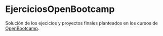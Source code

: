 # EjerciciosOpenBootcamp
Solución de los ejecicios y proyectos finales planteados en los cursos de [OpenBootcamp](https://open-bootcamp.com/).
